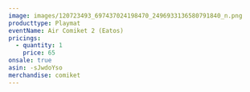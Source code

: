 ```yaml
---
image: images/120723493_697437024198470_2496933136580791840_n.png
producttype: Playmat
eventName: Air Comiket 2 (Eatos)
pricings:
  - quantity: 1
    price: 65
onsale: true
asin: -sJwdoYso
merchandise: comiket
---
```

